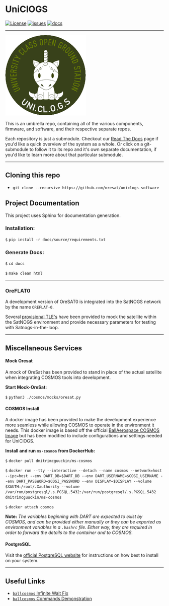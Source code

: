 # UniClOGS

[![License](https://img.shields.io/github/license/oresat/uniclogs-software)](./LICENSE)
[![issues](https://img.shields.io/github/issues/oresat/uniclogs-software/bug)](https://github.com/oresat/uniclogs-software/labels/bug)
[![docs](https://img.shields.io/readthedocs/uniclogs-software)](https://uniclogs-software.readthedocs.io)

***

![UniClOGS Logo](./images/gs-patch.png)

This is an umbrella repo, containing all of the various components, firmware, and software, and their respective separate repos.

Each repository is just a submodule. Checkout our [Read The Docs](https://uniclogs-software.readthedocs.io) page if you'd like a quick overview of the system as a whole. Or click on a git-submodule to follow it to its repo and it's own separate documentation, if you'd like to learn more about that particular submodule.

***

## Cloning this repo
- `git clone --recursive https://github.com/oresat/uniclogs-software`

## Project Documentation

This project uses Sphinx for documentation generation.

### Installation:
`$` `pip install -r docs/source/requirements.txt`

### Generate Docs:
`$` `cd docs`

`$` `make clean html`

***

### OreFLAT0

A development version of OreSAT0 is integrated into the SatNOGS network by the name `OREFLAT-0`.

Several [provisional TLE's](./tles) have been provided to mock the satellite within the SatNOGS environment and provide necessary parameters for testing with Satnogs-in-the-loop.

***

## Miscellaneous Services

#### Mock Oresat

A mock of OreSat has been provided to stand in place of the actual satellite when integrating COSMOS tools into development.

**Start Mock-OreSat:**

`$` `python3 ./cosmos/mocks/oresat.py`

#### COSMOS Install

A docker image has been provided to make the development experience more seamless while allowing COSMOS to operate in the environment it needs. This docker image is based off the official [BallAerospace COSMOS Image](https://hub.docker.com/r/ballaerospace/cosmos) but has been modified to include configurations and settings needed for UniClOGS.

**Install and run `ms-cosmos` from DockerHub:**

`$` `docker pull dmitrimcguuckin/ms-cosmos`

`$` `docker run --tty --interactive --detach --name cosmos --network=host --ipc=host --env DART_DB=$DART_DB --env DART_USERNAME=$COSI_USERNAME --env DART_PASSWORD=$COSI_PASSWORD --env DISPLAY=$DISPLAY --volume $XAUTH:/root/.Xauthority --volume /var/run/postgresql/.s.PGSQL.5432:/var/run/postgresql/.s.PGSQL.5432 dmitrimcguuckin/ms-cosmos`

`$` `docker attach cosmos`

**Note:** *The variables beginning with DART are expected to exist by COSMOS, and can be provided either manually or they can be exported as environment variables in a `.bashrc` file. Either way, they are required in order to forward the details to the container and to COSMOS.*

#### PostgreSQL

Visit the [official PostgreSQL website](https://www.postgresql.org/download/) for instructions on how best to install on your system.

***

## Useful Links

* [`ballcosmos` Infinite Wait Fix](https://github.com/BallAerospace/python-ballcosmos/commit/377552e91ffafea76acedee8cb7ada1abc202898)
* [`ballcosmos` Commands Demonstration](https://github.com/BallAerospace/python-ballcosmos/blob/master/examples/test_json_drb.py)
